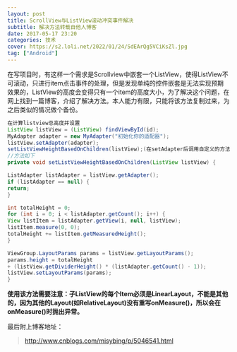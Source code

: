 ```yaml
---
layout: post
title: ScrollView与ListView滚动冲突事件解决
subtitle: 解决方法转载自他人博客
date: 2017-05-17 23:20
categories: 技术
cover: https://s2.loli.net/2022/01/24/SdEArQg5VCiKsZl.jpg
tag: ["Android"]
---
```

在写项目时，有这样一个需求是Scrollview中嵌套一个ListView，使得ListView不可滚动，只进行item点击事件的处理，但是发现单纯的控件嵌套是无法实现预期效果的，ListView的高度会变得只有一个item的高度大小，为了解决这个问题，在网上找到一篇博客，介绍了解决方法。本人能力有限，只能将该方法复制过来，为之后类似的情况做个备份。

```java
在计算listview总高度并设置
ListView listView = (ListView) findViewById(id);
MyAdapter adapter = new MyAdapter("初始化你的适配器");
listView.setAdapter(adapter);
setListViewHeightBasedOnChildren(listView);(在setAdapter后调用自定义的方法)
//方法如下
private void setListViewHeightBasedOnChildren(ListView listView) {

ListAdapter listAdapter = listView.getAdapter();
if (listAdapter == null) {
return;
}

int totalHeight = 0;
for (int i = 0; i < listAdapter.getCount(); i++) {
View listItem = listAdapter.getView(i, null, listView);
listItem.measure(0, 0);
totalHeight += listItem.getMeasuredHeight();
}

ViewGroup.LayoutParams params = listView.getLayoutParams();
params.height = totalHeight
+ (listView.getDividerHeight() * (listAdapter.getCount() - 1));
listView.setLayoutParams(params);
}
```

**使用该方法需要注意：子ListView的每个Item必须是LinearLayout，不能是其他的，因为其他的Layout(如RelativeLayout)没有重写onMeasure()，所以会在onMeasure()时抛出异常。**

最后附上博客地址：
> http://www.cnblogs.com/misybing/p/5046541.html